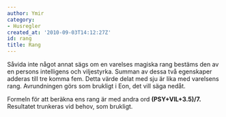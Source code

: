 ```yaml
---
author: Ymir
category:
- Husregler
created_at: '2010-09-03T14:12:27Z'
id: rang
title: Rang
---
```

Såvida inte något annat sägs om en varelses magiska rang bestäms den av en persons intelligens och viljestyrka. Summan av dessa två egenskaper adderas till tre komma fem. Detta värde delat med sju är lika med varelsens rang. Avrundningen görs som brukligt i Eon, det vill säga nedåt.

Formeln för att beräkna ens rang är med andra ord **(PSY+VIL+3.5)/7.** Resultatet trunkeras vid behov, som brukligt.